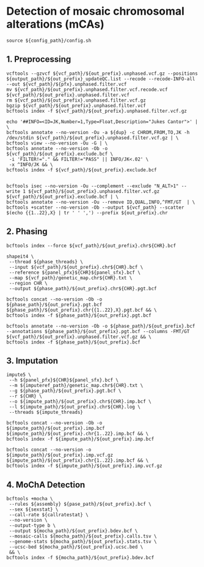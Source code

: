 # **Detection of mosaic chromosomal alterations (mCAs)**

    source ${config_path}/config.sh

## **1. Preprocessing**

    vcftools --gzvcf ${vcf_path}/${out_prefix}.unphased.vcf.gz --positions ${output_path}/${out_prefix}_updateQC.list --recode --recode-INFO-all --out ${vcf_path}/${pfx}.unphased.filter.vcf
    mv ${vcf_path}/${out_prefix}.unphased.filter.vcf.recode.vcf ${vcf_path}/${out_prefix}.unphased.filter.vcf
    rm ${vcf_path}/${out_prefix}.unphased.filter.vcf.gz
    bgzip ${vcf_path}/${out_prefix}.unphased.filter.vcf 
    bcftools index -f ${vcf_path}/${out_prefix}.unphased.filter.vcf.gz

    echo '##INFO=<ID=JK,Number=1,Type=Float,Description="Jukes Cantor">' | \
    bcftools annotate --no-version -Ou -a ${dup} -c CHROM,FROM,TO,JK -h /dev/stdin ${vcf_path}/${out_prefix}.unphased.filter.vcf.gz | \
    bcftools view --no-version -Ou -G | \
    bcftools annotate --no-version -Ob -o ${vcf_path}/${out_prefix}.exclude.bcf \
     -i 'FILTER!="." && FILTER!="PASS" || INFO/JK<.02' \
     -x ^INFO/JK && \
    bcftools index -f ${vcf_path}/${out_prefix}.exclude.bcf


    bcftools isec --no-version -Ou --complement --exclude "N_ALT>1" --write 1 ${vcf_path}/${out_prefix}.unphased.filter.vcf.gz ${vcf_path}/${out_prefix}.exclude.bcf | \
    bcftools annotate --no-version -Ou --remove ID,QUAL,INFO,^FMT/GT  | \
    bcftools +scatter --no-version -Ob --output ${vcf_path} --scatter $(echo {{1..22},X} | tr ' ' ',') --prefix ${out_prefix}.chr


## **2. Phasing**

    bcftools index --force ${vcf_path}/${out_prefix}.chr${CHR}.bcf

    shapeit4 \
     --thread ${phase_threads} \
     --input ${vcf_path}/${out_prefix}.chr${CHR}.bcf \
     --reference ${panel_pfx}${CHR}${panel_sfx}.bcf \
     --map ${vcf_path}/genetic_map.chr${CHR}.txt \
     --region CHR \
     --output ${phase_path}/${out_prefix}.chr${CHR}.pgt.bcf

    bcftools concat --no-version -Ob -o ${phase_path}/${out_prefix}.pgt.bcf ${phase_path}/${out_prefix}.chr{{1..22},X}.pgt.bcf && \
    bcftools index -f ${phase_path}/${out_prefix}.pgt.bcf

    bcftools annotate --no-version -Ob -o ${phase_path}/${out_prefix}.bcf --annotations ${phase_path}/${out_prefix}.pgt.bcf --columns -FMT/GT ${vcf_path}/${out_prefix}.unphased.filter.vcf.gz && \
    bcftools index -f ${phase_path}/${out_prefix}.bcf

## **3. Imputation**

    impute5 \
     --h ${panel_pfx}${CHR}${panel_sfx}.bcf \
     --m ${imputeref_path}/genetic_map.chr${CHR}.txt \
     --g ${phase_path}/${out_prefix}.pgt.bcf \
     --r ${CHR} \
     --o ${impute_path}/${out_prefix}.chr${CHR}.imp.bcf \
     --l ${impute_path}/${out_prefix}.chr${CHR}.log \
     --threads ${impute_threads}

    bcftools concat --no-version -Ob -o ${impute_path}/${out_prefix}.imp.bcf ${impute_path}/${out_prefix}.chr{1..22}.imp.bcf && \
    bcftools index -f ${impute_path}/${out_prefix}.imp.bcf
	
    bcftools concat --no-version -o ${impute_path}/${out_prefix}.imp.vcf.gz ${impute_path}/${out_prefix}.chr{1..22}.imp.bcf && \
    bcftools index -f ${impute_path}/${out_prefix}.imp.vcf.gz

## **4. MoChA Detection**

    bcftools +mocha \
     --rules ${assembly} ${pase_path}/${out_prefix}.bcf \
     --sex ${sexstat} \
     --call-rate ${callratestat} \
     --no-version \
     --output-type b \
     --output ${mocha_path}/${out_prefix}.bdev.bcf \
     --mosaic-calls ${mocha_path}/${out_prefix}.calls.tsv \
     --genome-stats ${mocha_path}/${out_prefix}.stats.tsv \
     --ucsc-bed ${mocha_path}/${out_prefix}.ucsc.bed \
     && \
    bcftools index -f ${mocha_path}/${out_prefix}.bdev.bcf
